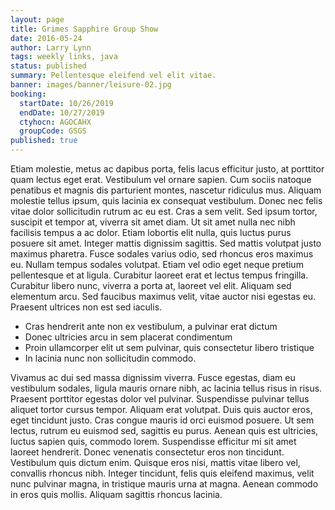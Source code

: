 ```yaml
---
layout: page
title: Grimes Sapphire Group Show
date: 2016-05-24
author: Larry Lynn
tags: weekly links, java
status: published
summary: Pellentesque eleifend vel elit vitae.
banner: images/banner/leisure-02.jpg
booking:
  startDate: 10/26/2019
  endDate: 10/27/2019
  ctyhocn: AGOCAHX
  groupCode: GSGS
published: true
---
```

Etiam molestie, metus ac dapibus porta, felis lacus efficitur justo, at porttitor quam lectus eget erat. Vestibulum vel ornare sapien. Cum sociis natoque penatibus et magnis dis parturient montes, nascetur ridiculus mus. Aliquam molestie tellus ipsum, quis lacinia ex consequat vestibulum. Donec nec felis vitae dolor sollicitudin rutrum ac eu est. Cras a sem velit. Sed ipsum tortor, suscipit et tempor at, viverra sit amet diam. Ut sit amet nulla nec nibh facilisis tempus a ac dolor. Etiam lobortis elit nulla, quis luctus purus posuere sit amet. Integer mattis dignissim sagittis.
Sed mattis volutpat justo maximus pharetra. Fusce sodales varius odio, sed rhoncus eros maximus eu. Nullam tempus sodales volutpat. Etiam vel odio eget neque pretium pellentesque et at ligula. Curabitur laoreet erat et lectus tempus fringilla. Curabitur libero nunc, viverra a porta at, laoreet vel elit. Aliquam sed elementum arcu. Sed faucibus maximus velit, vitae auctor nisi egestas eu. Praesent ultrices non est sed iaculis.

* Cras hendrerit ante non ex vestibulum, a pulvinar erat dictum
* Donec ultricies arcu in sem placerat condimentum
* Proin ullamcorper elit ut sem pulvinar, quis consectetur libero tristique
* In lacinia nunc non sollicitudin commodo.

Vivamus ac dui sed massa dignissim viverra. Fusce egestas, diam eu vestibulum sodales, ligula mauris ornare nibh, ac lacinia tellus risus in risus. Praesent porttitor egestas dolor vel pulvinar. Suspendisse pulvinar tellus aliquet tortor cursus tempor. Aliquam erat volutpat. Duis quis auctor eros, eget tincidunt justo. Cras congue mauris id orci euismod posuere. Ut sem lectus, rutrum eu euismod sed, sagittis eu purus. Aenean quis est ultricies, luctus sapien quis, commodo lorem. Suspendisse efficitur mi sit amet laoreet hendrerit. Donec venenatis consectetur eros non tincidunt. Vestibulum quis dictum enim. Quisque eros nisi, mattis vitae libero vel, convallis rhoncus nibh. Integer tincidunt, felis quis eleifend maximus, velit nunc pulvinar magna, in tristique mauris urna at magna. Aenean commodo in eros quis mollis. Aliquam sagittis rhoncus lacinia.
